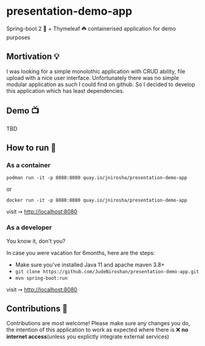 # presentation-demo-app
Spring-boot 2 🚀 + Thymeleaf ☘️ containerised application for demo purposes

## Mortivation 💡

I was looking for a simple monolothic application with CRUD ability, file upload with a nice user interface. Unfortunately there was no simple modular application as such I could find on github. So I decided to develop this application which has least dependencies. 

## Demo 📺

TBD

## How to run 🏃

### As a container

```
podman run -it -p 8080:8080 quay.io/jnirosha/presentation-demo-app
```

or 

```
docker run -it -p 8080:8080 quay.io/jnirosha/presentation-demo-app
```

visit ➙ [http://localhost:8080](http://localhost:8080)

### As a developer

You know it, don't you? 

In case you were vacation for 6months, here are the steps:

- Make sure you've installed Java 11 and apache maven 3.8+
- `git clone https://github.com/JudeNiroshan/presentation-demo-app.git`
-  `mvn spring-boot:run`

visit ➙ [http://localhost:8080](http://localhost:8080)

## Contributions 🤝

Contributions are most welcome! Please make sure any changes you do, the intention of this application to work as expected where there is ❌ **no internet access**(unless you explictly integrate external services)
